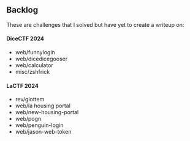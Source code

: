 ## Backlog
These are challenges that I solved but have yet to create a writeup on:  

#### DiceCTF 2024
- web/funnylogin
- web/dicedicegooser
- web/calculator
- misc/zshfrick

#### LaCTF 2024
- rev/glottem
- web/la housing portal
- web/new-housing-portal
- web/pogn
- web/penguin-login
- web/jason-web-token

